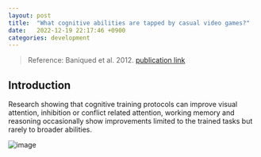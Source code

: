 ```yaml
---
layout: post
title:  "What cognitive abilities are tapped by casual video games?"
date:   2022-12-19 22:17:46 +0900
categories: development
---
```


> Reference: Baniqued et al. 2012. [publication link](https://www.ncbi.nlm.nih.gov/pmc/articles/PMC3679476/)

## Introduction

Research showing that cognitive training protocols can improve visual attention, inhibition or conflict related attention, working memory and reasoning occasionally show improvements limited to the trained tasks but rarely to broader abilities.

![image](https://res.cloudinary.com/dz9zhh4qo/image/upload/v1671545456/Screen_Shot_2022-12-20_at_11.07.50_PM_aygm3h.png)